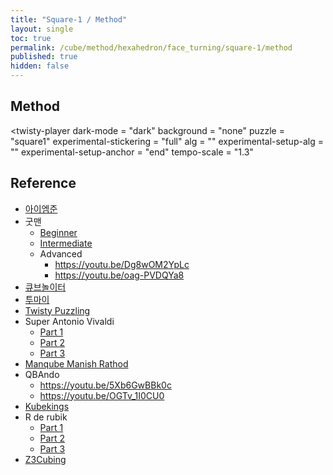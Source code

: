 ```yaml
---
title: "Square-1 / Method"
layout: single
toc: true
permalink: /cube/method/hexahedron/face_turning/square-1/method
published: true
hidden: false
---
```

<!-- <div id="test"></div> -->

<head>
  <base target="_blank">
  <link
    rel   = "stylesheet"
    type  = "text/css"
    href  = "/assets/css/twisty/Hexahedron/Square-1.css"
  >
  <script
    src   = "https://cdn.cubing.net/js/cubing/twisty"
    type  = "module"
    defer
  ></script>
</head>



## Method

<twisty-player
  dark-mode                 = "dark"
  background                = "none"
  puzzle                    = "square1"
  experimental-stickering   = "full"
  alg                       = ""
  experimental-setup-alg    = ""
  experimental-setup-anchor = "end"
  tempo-scale               = "1.3"
></twisty-player>



## Reference

- [아이엠준](https://youtu.be/NcB50lWdQzE)
- 굿맨
  - [Beginner](https://youtu.be/5PtQSpH7gFI)
  - [Intermediate](https://youtu.be/czRAkXD38E0)
  - Advanced
    - <https://youtu.be/Dg8wOM2YpLc>
    - <https://youtu.be/oag-PVDQYa8>
- [큐브놀이터](https://youtu.be/w2rHHmnB5yw)
- [투마이](https://youtu.be/Socn_wHtM_o)
- [Twisty Puzzling](https://youtu.be/Gz7URKZZMLs)
- Super Antonio Vivaldi
  - [Part 1](https://youtu.be/Jv7E_eMxdrk)
  - [Part 2](https://youtu.be/h6axNXxvEVU)
  - [Part 3](https://youtu.be/OZCfWNzmlRc)
- [Manqube Manish Rathod](https://youtu.be/nTKJv4vlnVk)
- QBAndo
  - <https://youtu.be/5Xb6GwBBk0c>
  - <https://youtu.be/OGTv_1I0CU0>
- [Kubekings](https://youtu.be/CEHybJQsR-g)
- R de rubik
  - [Part 1](https://youtu.be/va9KyIuqIfE)
  - [Part 2](https://youtu.be/NJqvYQH7Q-0)
  - [Part 3](https://youtu.be/v0KbV5KmqTA)
- [Z3Cubing](https://youtu.be/0tX-f6RLgac)